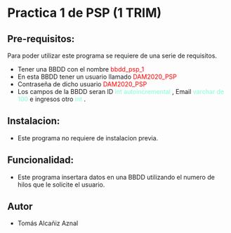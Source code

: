# Practica 1 de PSP (1 TRIM)

## Pre-requisitos:
Para poder utilizar este programa se requiere de una serie de requisitos.
+ Tener una BBDD con el nombre <font color="red"> bbdd_psp_1 </font>
+ En esta BBDD tener un usuario llamado <font color="red"> DAM2020_PSP </font>
+ Contraseña de dicho usuario <font color="red"> DAM2020_PSP </font>
+ Los campos de la BBDD seran ID <font color="aquamarine"> int autoincremental </font>, Email <font color="aquamarine">varchar de 100</font> e ingresos otro <font color="aquamarine"> int </font>.
## Instalacion:
+ Este programa no requiere de instalacion previa.

## Funcionalidad:
+ Este programa insertara datos en una BBDD utilizando el numero de hilos que le solicite el usuario.

## Autor

+ Tomás Alcañiz Aznal

